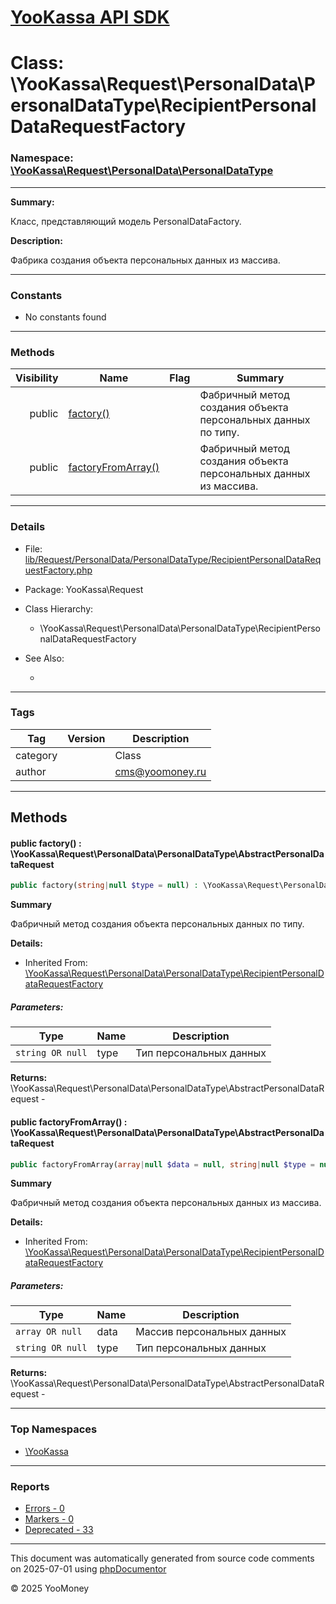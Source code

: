 # [YooKassa API SDK](../home.md)

# Class: \YooKassa\Request\PersonalData\PersonalDataType\RecipientPersonalDataRequestFactory
### Namespace: [\YooKassa\Request\PersonalData\PersonalDataType](../namespaces/yookassa-request-personaldata-personaldatatype.md)
---
**Summary:**

Класс, представляющий модель PersonalDataFactory.

**Description:**

Фабрика создания объекта персональных данных из массива.

---
### Constants
* No constants found

---
### Methods
| Visibility | Name | Flag | Summary |
| ----------:| ---- | ---- | ------- |
| public | [factory()](../classes/YooKassa-Request-PersonalData-PersonalDataType-RecipientPersonalDataRequestFactory.md#method_factory) |  | Фабричный метод создания объекта персональных данных по типу. |
| public | [factoryFromArray()](../classes/YooKassa-Request-PersonalData-PersonalDataType-RecipientPersonalDataRequestFactory.md#method_factoryFromArray) |  | Фабричный метод создания объекта персональных данных из массива. |

---
### Details
* File: [lib/Request/PersonalData/PersonalDataType/RecipientPersonalDataRequestFactory.php](../../lib/Request/PersonalData/PersonalDataType/RecipientPersonalDataRequestFactory.php)
* Package: YooKassa\Request
* Class Hierarchy:
  * \YooKassa\Request\PersonalData\PersonalDataType\RecipientPersonalDataRequestFactory

* See Also:
  * [](https://yookassa.ru/developers/api)

---
### Tags
| Tag | Version | Description |
| --- | ------- | ----------- |
| category |  | Class |
| author |  | cms@yoomoney.ru |

---
## Methods
<a name="method_factory" class="anchor"></a>
#### public factory() : \YooKassa\Request\PersonalData\PersonalDataType\AbstractPersonalDataRequest

```php
public factory(string|null $type = null) : \YooKassa\Request\PersonalData\PersonalDataType\AbstractPersonalDataRequest
```

**Summary**

Фабричный метод создания объекта персональных данных по типу.

**Details:**
* Inherited From: [\YooKassa\Request\PersonalData\PersonalDataType\RecipientPersonalDataRequestFactory](../classes/YooKassa-Request-PersonalData-PersonalDataType-RecipientPersonalDataRequestFactory.md)

##### Parameters:
| Type | Name | Description |
| ---- | ---- | ----------- |
| <code lang="php">string OR null</code> | type  | Тип персональных данных |

**Returns:** \YooKassa\Request\PersonalData\PersonalDataType\AbstractPersonalDataRequest - 


<a name="method_factoryFromArray" class="anchor"></a>
#### public factoryFromArray() : \YooKassa\Request\PersonalData\PersonalDataType\AbstractPersonalDataRequest

```php
public factoryFromArray(array|null $data = null, string|null $type = null) : \YooKassa\Request\PersonalData\PersonalDataType\AbstractPersonalDataRequest
```

**Summary**

Фабричный метод создания объекта персональных данных из массива.

**Details:**
* Inherited From: [\YooKassa\Request\PersonalData\PersonalDataType\RecipientPersonalDataRequestFactory](../classes/YooKassa-Request-PersonalData-PersonalDataType-RecipientPersonalDataRequestFactory.md)

##### Parameters:
| Type | Name | Description |
| ---- | ---- | ----------- |
| <code lang="php">array OR null</code> | data  | Массив персональных данных |
| <code lang="php">string OR null</code> | type  | Тип персональных данных |

**Returns:** \YooKassa\Request\PersonalData\PersonalDataType\AbstractPersonalDataRequest - 



---

### Top Namespaces

* [\YooKassa](../namespaces/yookassa.md)

---

### Reports
* [Errors - 0](../reports/errors.md)
* [Markers - 0](../reports/markers.md)
* [Deprecated - 33](../reports/deprecated.md)

---

This document was automatically generated from source code comments on 2025-07-01 using [phpDocumentor](http://www.phpdoc.org/)

&copy; 2025 YooMoney